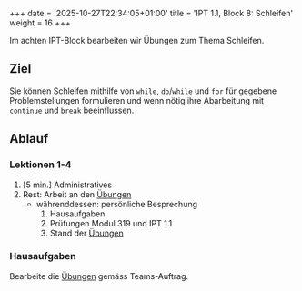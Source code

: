 +++
date = '2025-10-27T22:34:05+01:00'
title = 'IPT 1.1, Block 8: Schleifen'
weight = 16
+++

Im achten IPT-Block bearbeiten wir Übungen zum Thema Schleifen.

## Ziel

Sie können Schleifen mithilfe von `while`, `do`/`while` und `for` für gegebene Problemstellungen formulieren und wenn nötig ihre Abarbeitung mit `continue` und `break` beeinflussen.

## Ablauf

### Lektionen 1-4

1. [5 min.] Administratives
1. Rest: Arbeit an den [Übungen](/ipt/schleifen)
    - währenddessen: persönliche Besprechung
        1. Hausaufgaben
        2. Prüfungen Modul 319 und IPT 1.1
        3. Stand der [Übungen](/ipt/schleifen)

### Hausaufgaben

Bearbeite die [Übungen](/ipt/schleifen) gemäss Teams-Auftrag.